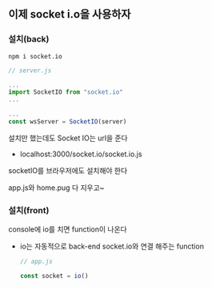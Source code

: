 ## 이제 socket i.o을 사용하자

### 설치(back)

`npm i socket.io`

```js
// server.js

...
import SocketIO from "socket.io"
...

...
const wsServer = SocketIO(server)

```



설치만 했는데도 Socket IO는 url을 준다

- localhost:3000/socket.io/socket.io.js



socketIO를 브라우저에도 설치해야 한다



app.js와 home.pug 다 지우고~





### 설치(front)

console에 io를 치면 function이 나온다

- io는 자동적으로 back-end socket.io와 연결 해주는 function

  ```js
  // app.js
  
  const socket = io()
  ```

  



